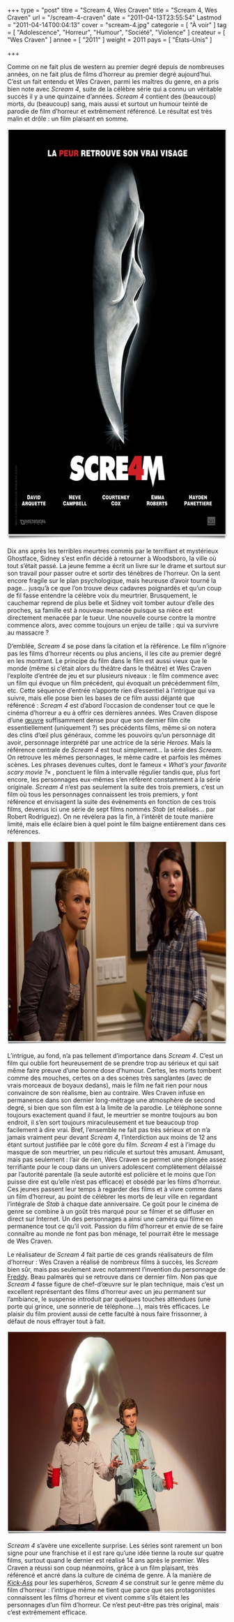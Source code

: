 +++
type = "post"
titre = "Scream 4, Wes Craven"
title = "Scream 4, Wes Craven"
url = "/scream-4-craven"
date = "2011-04-13T23:55:54"
Lastmod = "2011-04-14T00:04:13"
cover = "scream-4.jpg"
categorie = [ "À voir" ]
tag = [ "Adolescence", "Horreur", "Humour", "Société", "Violence" ]
createur = [ "Wes Craven" ]
annee = [ "2011" ]
weight = 2011
pays = [ "États-Unis" ]

+++

<p>Comme on ne fait plus de western au premier degré depuis de nombreuses années, on ne fait plus de films d&rsquo;horreur au premier degré aujourd&rsquo;hui. C&rsquo;est un fait entendu et Wes Craven, parmi les maîtres du genre, en a pris bien note avec <em>Scream 4</em>, suite de la célèbre série qui a connu un véritable succès il y a une quinzaine d&rsquo;années. <em>Scream 4</em> contient des (beaucoup) morts, du (beaucoup) sang, mais aussi et surtout un humour teinté de parodie de film d&rsquo;horreur et extrêmement référencé. Le résultat est très malin et drôle : un film plaisant en somme.</p>
<p><a href="http://www.allocine.fr/film/fichefilm_gen_cfilm=138196.html"> </a></p>
<p style="text-align: center;"><a href="http://www.allocine.fr/film/fichefilm_gen_cfilm=138196.html"></a></p>
<p><a href="http://www.allocine.fr/film/fichefilm_gen_cfilm=138196.html"></a></p>
<div style="text-align: center;"><img class="aligncenter" src="scream-4-wes-craven.jpeg" border="0" alt="Scream 4 wes craven" width="690" height="943" /></div>
<p>Dix ans après les terribles meurtres commis par le terrifiant et mystérieux Ghostface, Sidney s&rsquo;est enfin décidé à retourner à Woodsboro, la ville où tout s&rsquo;était passé. La jeune femme a écrit un livre sur le drame et surtout sur son travail pour passer outre et sortir des ténèbres de l&rsquo;horreur. On la sent encore fragile sur le plan psychologique, mais heureuse d&rsquo;avoir tourné la page… jusqu&rsquo;à ce que l&rsquo;on trouve deux cadavres poignardés et qu&rsquo;un coup de fil fasse entendre la célèbre voix du meurtrier. Brusquement, le cauchemar reprend de plus belle et Sidney voit tomber autour d&rsquo;elle des proches, sa famille est à nouveau menacée puisque sa nièce est directement menacée par le tueur. Une nouvelle course contre la montre commence alors, avec comme toujours un enjeu de taille : qui va survivre au massacre ?</p>
<p>D&rsquo;emblée, <em>Scream 4</em> se pose dans la citation et la référence. Le film n&rsquo;ignore pas les films d&rsquo;horreur récents ou plus anciens, il les cite au premier degré en les montrant. Le principe du film dans le film est aussi vieux que le monde (même si c&rsquo;était alors du théâtre dans le théâtre) et Wes Craven l&rsquo;exploite d&rsquo;entrée de jeu et sur plusieurs niveaux : le film commence avec un film qui évoque un film précédent, qui évoquait un précédemment film, etc. Cette séquence d&rsquo;entrée n&rsquo;apporte rien d&rsquo;essentiel à l&rsquo;intrigue qui va suivre, mais elle pose bien les bases de ce film aussi déjanté que référencé : <em>Scream 4</em> est d&rsquo;abord l&rsquo;occasion de condenser tout ce que le cinéma d&rsquo;horreur a eu à offrir ces dernières années. Wes Craven dispose d&rsquo;une <a href="http://en.wikipedia.org/wiki/Wes_Craven#Filmography">œuvre</a> suffisamment dense pour que son dernier film cite essentiellement (uniquement ?) ses précédents films, même si on notera des clins d&rsquo;œil plus généraux, comme les pouvoirs qu&rsquo;un personnage dit avoir, personnage interprété par une actrice de la série <em>Heroes</em>. Mais la référence centrale de <em>Scream 4</em> est tout simplement… la série des <em>Scream</em>. On retrouve les mêmes personnages, le même cadre et parfois les mêmes scènes. Les phrases devenues cultes, dont le fameux &laquo;&nbsp;<em>What&rsquo;s your favorite scary movie ?</em>&laquo;&nbsp;, ponctuent le film à intervalle régulier tandis que, plus fort encore, les personnages eux-mêmes s&rsquo;en réfèrent constamment à la série originale. <em>Scream 4</em> n&rsquo;est pas seulement la suite des trois premiers, c&rsquo;est un film où tous les personnages connaissent les trois premiers, y font référence et envisagent la suite des évènements en fonction de ces trois films, devenus ici une série de sept films nommés <em>Stab</em> (et réalisés… par Robert Rodriguez). On ne révélera pas la fin, à l&rsquo;intérêt de toute manière limité, mais elle éclaire bien à quel point le film baigne entièrement dans ces références.</p>
<div style="text-align: center;"><img class="aligncenter" src="craven-scream-4.jpeg" border="0" alt="Craven scream 4" width="690" height="466" /></div>
<p>L&rsquo;intrigue, au fond, n&rsquo;a pas tellement d&rsquo;importance dans <em>Scream 4</em>. C&rsquo;est un film qui oublie fort heureusement de se prendre trop au sérieux et qui sait même faire preuve d&rsquo;une bonne dose d&rsquo;humour. Certes, les morts tombent comme des mouches, certes on a des scènes très sanglantes (avec de vrais morceaux de boyaux dedans), mais le film ne fait rien pour nous convaincre de son réalisme, bien au contraire. Wes Craven infuse en permanence dans son dernier long-métrage une atmosphère de second degré, si bien que son film est à la limite de la parodie. Le téléphone sonne toujours exactement quand il faut, le meurtrier se montre toujours au bon endroit, il s&rsquo;en sort toujours miraculeusement et tue beaucoup trop facilement à dire vrai. Bref, l&rsquo;ensemble ne fait pas très sérieux et on n&rsquo;a jamais vraiment peur devant <em>Scream 4</em>, l&rsquo;interdiction aux moins de 12 ans étant surtout justifiée par le côté gore du film. <em>Scream 4</em> est à l&rsquo;image du masque de son meurtrier, un peu ridicule et surtout très amusant. Amusant, mais pas seulement : l&rsquo;air de rien, Wes Craven se permet une plongée assez terrifiante pour le coup dans un univers adolescent complètement délaissé par l&rsquo;autorité parentale (la seule autorité est policière et le moins que l&rsquo;on puisse dire est qu&rsquo;elle n&rsquo;est pas efficace) et obsédé par les films d&rsquo;horreur. Ces jeunes passent leur temps à regarder des films et à vivre comme dans un film d&rsquo;horreur, au point de célébrer les morts de leur ville en regardant l&rsquo;intégrale de <em>Stab</em> à chaque date anniversaire. Ce goût pour le cinéma de genre se combine à un goût très marqué pour se filmer et se diffuser en direct sur Internet. Un des personnages a ainsi une caméra qui filme en permanence tout ce qu&rsquo;il voit. Passion du film d&rsquo;horreur et envie de se faire connaître au monde ne font pas bon ménage, tel pourrait être le message de Wes Craven.</p>
<p>Le réalisateur de <em>Scream 4</em> fait partie de ces grands réalisateurs de film d&rsquo;horreur : Wes Craven a réalisé de nombreux films à succès, les <em>Scream</em> bien sûr, mais pas seulement avec notamment l&rsquo;invention du personnage de <a href="http://en.wikipedia.org/wiki/Freddy_Krueger">Freddy</a>. Beau palmarès qui se retrouve dans ce dernier film. Non pas que <em>Scream 4</em> fasse figure de chef-d&rsquo;œuvre sur le plan technique, mais c&rsquo;est un excellent représentant des films d&rsquo;horreur avec un jeu permanent sur l&rsquo;ambiance, le suspense introduit par quelques touches attendues (une porte qui grince, une sonnerie de téléphone…), mais très efficaces. Le plaisir du film provient aussi de cette faculté à nous faire frissonner, à défaut de nous effrayer tout à fait.</p>
<div style="text-align: center;"><img class="aligncenter" src="scream-4-craven.jpeg" border="0" alt="Scream 4 craven" width="690" height="466" /></div>
<p><em>Scream 4</em> s&rsquo;avère une excellente surprise. Les séries sont rarement un bon signe pour une franchise et il est rare qu&rsquo;une idée tienne la route sur quatre films, surtout quand le dernier est réalisé 14 ans après le premier. Wes Craven a réussi son coup néanmoins, grâce à un film plaisant, très référencé et ancré dans la culture de cinéma de genre. À la manière de <em><a href="http://voiretmanger.fr/2010/03/29/kick-ass-vaughn/">Kick-Ass</a></em> pour les superhéros, <em>Scream 4</em> se construit sur le genre même du film d&rsquo;horreur : l&rsquo;intrigue même ne tient que parce que ses protagonistes connaissent les films d&rsquo;horreur et vivent comme s&rsquo;ils étaient les personnages d&rsquo;un film d&rsquo;horreur. Ce n&rsquo;est peut-être pas très original, mais c&rsquo;est extrêmement efficace.</p>

